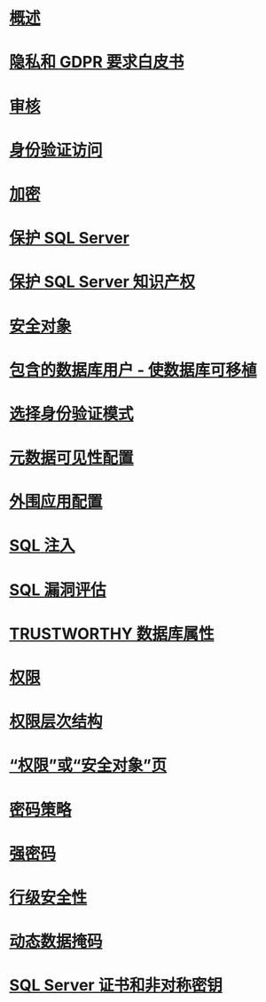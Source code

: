 # [概述](security-center-for-sql-server-database-engine-and-azure-sql-database.md)  
# [隐私和 GDPR 要求白皮书](microsoft-sql-and-the-gdpr-requirements.md) 
# [审核](../../relational-databases/security/auditing/sql-server-audit-database-engine.md)
# [身份验证访问](../../relational-databases/security/authentication-access/getting-started-with-database-engine-permissions.md)
# [加密](../../relational-databases/security/encryption/sql-server-encryption.md)
# [保护 SQL Server](securing-sql-server.md)  
# [保护 SQL Server 知识产权](protecting-your-sql-server-intellectual-property.md)  
# [安全对象](securables.md)  
# [包含的数据库用户 - 使数据库可移植](contained-database-users-making-your-database-portable.md)  
# [选择身份验证模式](choose-an-authentication-mode.md)  
# [元数据可见性配置](metadata-visibility-configuration.md)  
# [外围应用配置](surface-area-configuration.md)  
# [SQL 注入](sql-injection.md)
# [SQL 漏洞评估](sql-vulnerability-assessment.md)  
# [TRUSTWORTHY 数据库属性](trustworthy-database-property.md)  
# [权限](permissions-database-engine.md)  
# [权限层次结构](permissions-hierarchy-database-engine.md)  
# [“权限”或“安全对象”页](permissions-or-securables-page.md)  
# [密码策略](password-policy.md)  
# [强密码](strong-passwords.md)  
# [行级安全性](row-level-security.md)  
# [动态数据掩码](dynamic-data-masking.md)  
# [SQL Server 证书和非对称密钥](sql-server-certificates-and-asymmetric-keys.md)  
